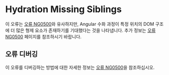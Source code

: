 # Hydration Missing Siblings

이 오류는 [오류 NG0500](errors/NG0500)와 유사하지만, Angular 수화 과정이 특정 위치의 DOM 구조에 더 많은 형제 요소가 존재하기를 기대했다는 것을 나타냅니다. 추가 정보는 [오류 NG0500](errors/NG0500) 페이지를 참조하시기 바랍니다.

## 오류 디버깅

이 오류를 디버깅하는 방법에 대한 자세한 정보는 [오류 NG0500](errors/NG0500)을 참조하십시오.